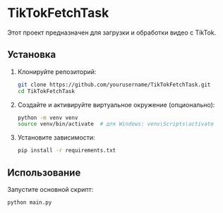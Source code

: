 # TikTokFetchTask

Этот проект предназначен для загрузки и обработки видео с TikTok.

## Установка

1. Клонируйте репозиторий:

    ```bash
    git clone https://github.com/yourusername/TikTokFetchTask.git
    cd TikTokFetchTask
    ```

2. Создайте и активируйте виртуальное окружение (опционально):

    ```bash
    python -m venv venv
    source venv/bin/activate  # для Windows: venv\Scripts\activate
    ```

3. Установите зависимости:

    ```bash
    pip install -r requirements.txt
    ```

## Использование

Запустите основной скрипт:

```bash
python main.py